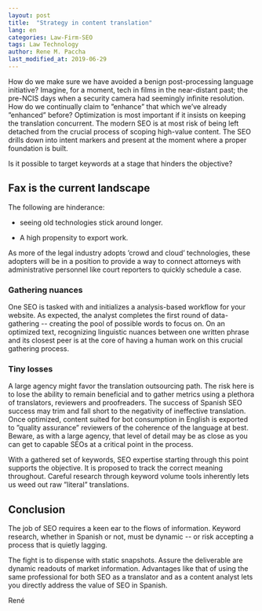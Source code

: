 ```yaml
---
layout: post
title:  "Strategy in content translation"
lang: en
categories: Law-Firm-SEO
tags: Law Technology
author: Rene M. Paccha
last_modified_at: 2019-06-29
---
```


How do we make sure we have avoided a benign post-processing language initiative? Imagine, for a moment, tech in films in the near-distant past; the pre-NCIS days when a security camera had seemingly infinite resolution.  How do we continually claim to ”enhance” that which we’ve already ”enhanced” before? Optimization is most important if it insists on keeping the translation concurrent.  The modern SEO is at most risk of being left detached from the crucial process of scoping high-value content.  The SEO drills down into intent markers and present at the moment where a proper foundation is built.

Is it possible to target keywords at a stage that hinders the objective?

## Fax is the current landscape

The following are hinderance:

- seeing old technologies stick around longer.

- A high propensity to export work.


As more of the legal industry adopts ’crowd and cloud’ technologies, these adopters will be in a position to provide a way to connect attorneys with administrative personnel like court reporters to quickly schedule a case.  

### Gathering nuances
One SEO is tasked with and initializes a analysis-based workflow for your website.  As expected, the analyst completes the first round of data-gathering  -- creating the pool of possible words to focus on.  On an optimized text, recognizing linguistic nuances between one written phrase and its closest peer is at the core of having a human work on this crucial gathering process.  

### Tiny losses
A large agency might favor the translation outsourcing path.  The risk here is to lose the ability to remain beneficial and to gather metrics using a plethora of translators, reviewers and proofreaders.  The success of Spanish SEO success may trim and fall short to the negativity of ineffective translation. Once optimized, content suited for bot consumption in English is exported to ”quality assurance” reviewers of the coherence of the language at best.  Beware, as with a large agency, that level of detail may be as close as you can get to capable SEOs at a critical point in the process.

With a gathered set of keywords, SEO expertise starting through this point supports the objective.  It is proposed to track the correct meaning throughout.  Careful research through keyword volume tools inherently lets us weed out raw ”literal” translations.

## Conclusion
The job of SEO requires a keen ear to the flows of information.  Keyword research, whether in Spanish or not, must be dynamic -- or risk accepting a process that is quietly lagging.

The fight is to dispense with static snapshots.  Assure the deliverable are dynamic readouts of market information. Advantages like that of using the same professional for both SEO as a translator and as a content analyst lets you directly address the value of SEO in Spanish.

René
